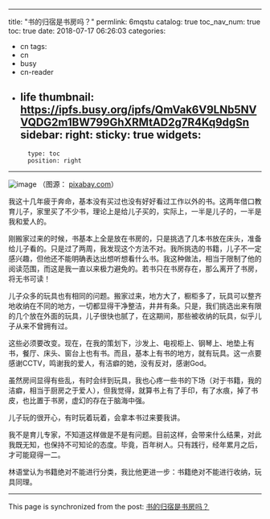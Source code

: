 
---
title: "书的归宿是书房吗？"
permlink: 6mqstu
catalog: true
toc_nav_num: true
toc: true
date: 2018-07-17 06:26:03
categories:
- cn
tags:
- cn
- busy
- cn-reader
- life
thumbnail: https://ipfs.busy.org/ipfs/QmVak6V9LNb5NVVQDG2m1BW799GhXRMtAD2g7R4Kq9dgSn
sidebar:
    right:
        sticky: true
widgets:
    -
        type: toc
        position: right
---


![image](https://ipfs.busy.org/ipfs/QmVak6V9LNb5NVVQDG2m1BW799GhXRMtAD2g7R4Kq9dgSn)
（图源： [pixabay.com](https://cdn.pixabay.com/photo/2016/08/24/16/20/books-1617327_960_720.jpg)）

我这十几年疲于奔命，基本没有买过也没有好好看过工作以外的书。这两年借口教育儿子，家里买了不少书，理论上是给儿子买的，实际上，一半是儿子的，一半是我和爱人的。

刚搬家过来的时候，书基本上全是放在书房的，只是挑选了几本书放在床头，准备给儿子看的。只是过了两周，我发现这个方法不对。我所挑选的书籍，儿子不一定感兴趣，但他还不能明确表达出想听想看什么书。我这种做法，相当于限制了他的阅读范围，而这是我一直以来极力避免的。若书只在书房存在，那么离开了书房，将无书可读！

儿子众多的玩具也有相同的问题。搬家过来，地方大了，橱柜多了，玩具可以整齐地收纳在不同的地方，一切都显得干净整洁，井井有条。只是，我们挑选出来有限的几个放在外面的玩具，儿子很快也腻了，在这期间，那些被收纳的玩具，似乎儿子从来不曾拥有过。

这些必须要改变。现在，在我的策划下，沙发上、电视柜上、钢琴上、地垫上有书，餐厅、床头、窗台上也有书。而且，基本上有书的地方，就有玩具。这一点要感谢CCTV，鸣谢我的爱人，有洁癖的她，没有反对，感谢God。

虽然房间显得有些乱，有时会绊到玩具，我也心疼一些书的下场（对于书籍，我的洁癖，相当于厨房之于爱人），但我觉得，就算书上有了手印，有了水痕，掉了书皮，也比置于书房，虚幻的存在于脑海中强。

儿子玩的很开心，有时玩着玩着，会拿本书过来要我讲。

我不是育儿专家，不知道这样做是不是有问题。目前这样，会带来什么结果，对此我既无知，也保持不可知论的态度。毕竟，百年树人。只有践行，经年累月之后，才可能窥得一二。

林语堂认为书籍绝对不能进行分类，我比他更进一步：书籍绝对不能进行收纳，玩具同理。

- - -

This page is synchronized from the post: [书的归宿是书房吗？](https://steemit.com/@julian2013/6mqstu)
